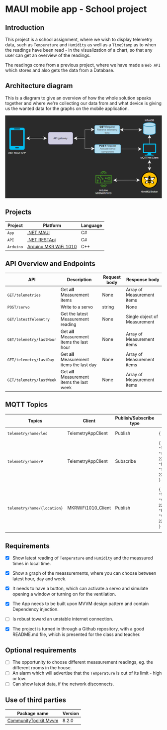 # MAUI mobile app - School project

## Introduction
This project is a school assignment, where we wish to display telemetry data, such as `Temperature` and `Humidity` as well as a `TimeStamp` as to when the readings have been read - in the visualization of a chart, so that any user can get an overview of the readings.

The readings come from a previous project, where we have made a `Web API` which stores and also gets the data from a Database.

## Architecture diagram
This is a diagram to give an overview of how the whole solution speaks together and where we're collecting our data from and what device is giving us the wanted data for the graphs on the mobile application.

![](./Images/architecture-diagram.png)

## Projects
| Project   | Platform                                                                                                    | Language |
|-----------|-------------------------------------------------------------------------------------------------------------|----------|
| `App`     | [.NET MAUI](https://learn.microsoft.com/en-us/dotnet/maui/what-is-maui)                                     | C#       |
| `API`     | [.NET RESTApi](https://learn.microsoft.com/en-us/aspnet/core/fundamentals/minimal-apis?view=aspnetcore-7.0) | C#       |
| `Arduino` | [Arduino MKR WiFi 1010](https://store.arduino.cc/products/arduino-mkr-wifi-1010)                            | C++      |

## API Overview and Endpoints
| API                      | Description                                 | Request body | Response body                |
|--------------------------|---------------------------------------------|--------------|------------------------------|
| `GET/telemetries`        | Get **all** Measurement items               | None         | Array of Measurement items   |
| `POST/servo`             | Write to a servo                            | string       | None                         |
| `GET/latestTelemetry`    | Get the latest Measurement reading          | None         | Single object of Measurement |
| `GET/telemetry/lastHour` | Get **all** Measurement items the last hour | None         | Array of Measurement items   |
| `GET/telemetry/lastDay`  | Get **all** Measurement items the last day  | None         | Array of Measurement items   |
| `GET/telemetry/lastWeek` | Get **all** Measurement items the last week | None         | Array of Measurement items   |

## MQTT Topics
| Topics                      | Client             | Publish/Subscribe type | Body sample                                                                                               | Description                                                                                                                                                                          |
|-----------------------------|--------------------|------------------------|-----------------------------------------------------------------------------------------------------------|--------------------------------------------------------------------------------------------------------------------------------------------------------------------------------------|
| `telemetry/home/led`        | TelemetryAppClient | Publish                | `{ "HIGH / LOW" }`                                                                                        | Tell a device to turn a LED `ON` or `OFF`                                                                                                                                            |
| `telemetry/home/#`          | TelemetryAppClient | Subscribe              | `{ "location": "living-room", "temperature": 22.45, "humidity": 40, "time": "2023-05-22T20:10:43.511Z" }` | Receive a `jSon object` reading sensor values from the **MKRWiFi1010_Client**.                                                                                                       |
| `telemetry/home/{location}` | MKRWiFi1010_Client | Publish                | `{ "location": "living-room", "temperature": 22.45, "humidity": 40, "time": "2023-05-22T20:10:43.511Z" }` | Publishing sensor values, being serialized into a `jSon object` so that we can receive it in our **TelemetryAppClient** and use that data to display in our `.NET MAUI` applikation. |

## Requirements
 - [x] Show latest reading of `Temperature` and `Humidity` and the meassured times in local time.
 - [x] Show a graph of the meassurements, where you can choose between latest hour, day and week.
 - [x] It needs to have a button, which can activate a servo and simulate opening a window or turning on for the ventilation.
 - [x] The App needs to be built upon MVVM design pattern and contain Dependency injection.
 - [ ] Is robust toward an unstable internet connection.
 - [x] The project is turned in through a Github repository, with a good README.md file, which is presented for the class and teacher.


## Optional requirements
 - [ ] The opportunity to choose different meassurement readings, eg. the different rooms in the house.
 - [ ] An alarm which will advertise that the `Temperature` is out of its limit - high or low.
 - [ ] Can show latest data, if the network disconnects.

## Use of third parties
| Package name                                                                             | Version |
|------------------------------------------------------------------------------------------|---------|
| [CommunityToolkit.Mvvm](https://learn.microsoft.com/en-us/dotnet/communitytoolkit/mvvm/) | 8.2.0   |


